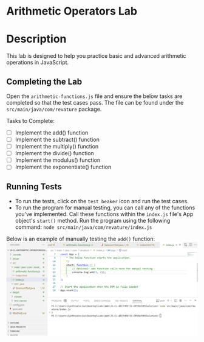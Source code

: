 # Arithmetic Operators Lab

# Description
This lab is designed to help you practice basic and advanced arithmetic operations in JavaScript.

## Completing the Lab

Open the `arithmetic-functions.js` file and ensure the below tasks are completed so that the test cases pass. The file can be found under the `src/main/java/com/revature` package.

Tasks to Complete:
- [ ] Implement the add() function
- [ ] Implement the subtract() function
- [ ] Implement the multiply() function
- [ ] Implement the divide() function
- [ ] Implement the modulus() function
- [ ] Implement the exponentiate() function

## Running Tests

- To run the tests, click on the `test beaker` icon and run the test cases.
- To run the program for manual testing, you can call any of the functions you've implemented. Call these functions within the `index.js` file's App object's `start()` method. Run the program using the following command: `node src/main/java/com/revature/index.js` 

Below is an example of manually testing the `add()` function:
![example manual testing image](/images/man-1.png)